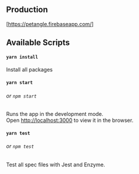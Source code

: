 ## Production 
[https://petangle.firebaseapp.com/]

## Available Scripts

#### `yarn install` 

Install all packages<br>

#### `yarn start`
###### or `npm start`

Runs the app in the development mode.<br>
Open [http://localhost:3000](http://localhost:5000) to view it in the browser.


#### `yarn test`
###### or `npm test`
Test all spec files with Jest and Enzyme.

